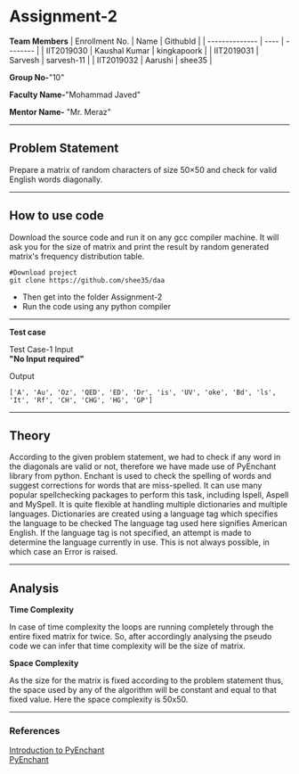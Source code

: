 # Assignment-2

**Team Members**
|   Enrollment No.  |   Name   | GithubId |
|   --------------  |   ----   | -------- |
|    IIT2019030  |   Kaushal Kumar | kingkapoork |
|    IIT2019031  |   Sarvesh | sarvesh-11 | 
|    IIT2019032  |   Aarushi | shee35  |

**Group No-**"10"

**Faculty Name-**"Mohammad Javed"

**Mentor Name-** "Mr. Meraz"

---
## Problem Statement
Prepare a matrix of random characters of size 50×50 and check for valid English words diagonally.

---
## How to use code
Download the source code and run it on any gcc compiler machine. It will ask you for the size of matrix and print the result by random generated matrix's frequency distribution table. 
```
#Download project
git clone https://github.com/shee35/daa 
```
* Then get into the folder Assignment-2
* Run the code using any python compiler
---

**Test case**


Test Case-1
Input  
**"No Input required"**

Output
```
['A', 'Au', 'Oz', 'QED', 'ED', 'Dr', 'is', 'UV', 'oke', 'Bd', 'ls', 'It', 'Rf', 'CH', 'CHG', 'HG', 'GP']
```
---

## **Theory**
According to the given problem statement, we had to check if any word in
the diagonals are valid or not, therefore we have made use of PyEnchant
library from python. Enchant is used
to check the spelling of words and
suggest corrections for words that are
miss-spelled. It can use many popular spellchecking packages to perform
this task, including Ispell, Aspell and
MySpell. It is quite flexible at handling
multiple dictionaries and multiple languages. Dictionaries are created using
a language tag which specifies the language to be checked The language tag
used here signifies American English.
If the language tag is not specified, an
attempt is made to determine the language currently in use. This is not always possible, in which case an Error
is raised.

---

## **Analysis**

**Time Complexity**

In case of time complexity the loops
are running completely through the entire fixed matrix for twice. So, after
accordingly analysing the pseudo code
we can infer that time complexity will
be the size of matrix.

**Space Complexity**

As the size for the matrix is fixed according to the problem statement thus,
the space used by any of the algorithm
will be constant and equal to that fixed
value. Here the space complexity is
50x50.

---

### References

[Introduction to PyEnchant](https://pyenchant.github.io/pyenchant/tutorial.html)<br>
[PyEnchant](https://pypi.org/project/pyenchant/
)

